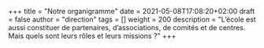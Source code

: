 +++
title       = "Notre organigramme"
date        = 2021-05-08T17:08:20+02:00
draft       = false
author      = "direction"
tags        = []
weight      = 200
description = "L’école est aussi constituer de partenaires, d’associations, de comités et de centres. Mais quels sont leurs rôles et leurs missions ?"
+++

